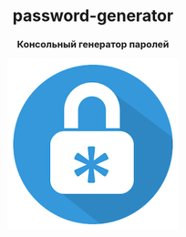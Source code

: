 <h1 align="center"> password-generator</h1>
<h3 align="center"style>Консольный генератор паролей</h3>
<p align="center"><img src="img/log.png"></p>